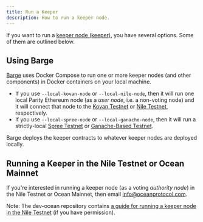 ```yaml
---
title: Run a Keeper
description: How to run a keeper node.
---
```


If you want to run a [keeper node (keeper)]((/concepts/components/#keeper)), you have several options. Some of them are outlined below.

## Using Barge

[Barge](https://github.com/oceanprotocol/barge) uses Docker Compose to run one or more keeper nodes (and other components) in Docker containers on your local machine.

- If you use `--local-kovan-node` or `--local-nile-node`, then it will run one local Parity Ethereum node (as a _user node_, i.e. a non-voting node) and it will connect that node to the [Kovan Testnet](/concepts/testnets/#the-kovan-testnet) or [Nile Testnet](/concepts/testnets/#the-nile-testnet), respectively.
- If you use `--local-spree-node` or `--local-ganache-node`, then it will run a strictly-local [Spree Testnet](/concepts/testnets/#a-spree-testnet-for-local-development) or [Ganache-Based Testnet](http://localhost:8000/concepts/testnets/#a-ganache-based-testnet-for-local-development).

Barge deploys the keeper contracts to whatever keeper nodes are deployed locally.

## Running a Keeper in the Nile Testnet or Ocean Mainnet

If you're interested in running a keeper node (as a voting _authority node_) in the Nile Testnet or Ocean Mainnet, then email <a href="mailto:info@oceanprotocol.com">info@oceanprotocol.com</a>.

Note: The dev-ocean repository contains [a guide for running a keeper node in the Nile Testnet](https://github.com/oceanprotocol/dev-ocean/blob/master/doc/devops/nile-keeper-setup.md) (if you have permission).
